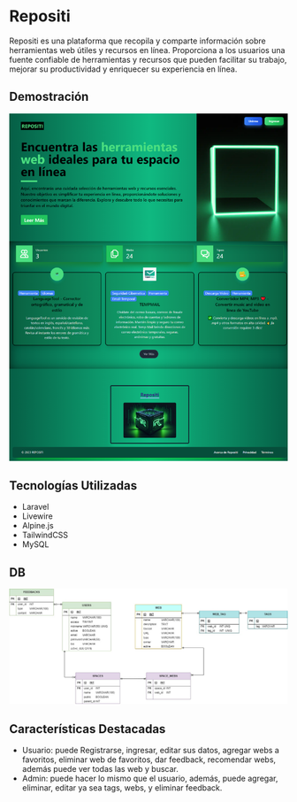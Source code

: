 # Repositi

Repositi es una plataforma que recopila y comparte información sobre herramientas web útiles y recursos en línea. Proporciona a los usuarios una fuente confiable de herramientas y recursos que pueden facilitar su trabajo, mejorar su productividad y enriquecer su experiencia en línea.

## Demostración
[![Texto Alternativo](./d0cs/repositi.test_.png)](https://youtu.be/JrGrcLe6LL0)

## Tecnologías Utilizadas
- Laravel
- Livewire
- Alpine.js
- TailwindCSS
- MySQL

## DB
![DB](./d0cs/repositiDB.jpg)

## Características Destacadas

- Usuario: puede Registrarse, ingresar, editar sus datos, agregar webs a favoritos, eliminar web de favoritos, dar feedback, recomendar webs, además puede ver todas las web y buscar.
- Admin: puede hacer lo mismo que el usuario, además, puede agregar, eliminar, editar ya sea tags, webs, y eliminar feedback.

